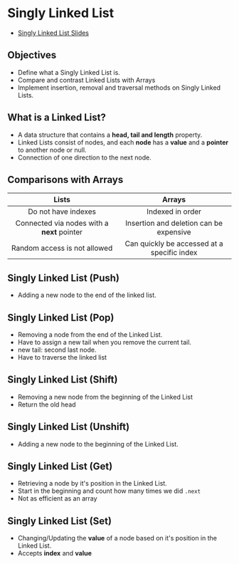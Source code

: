 # Singly Linked List

- [Singly Linked List Slides](https://nlbsg.udemy.com/course/js-algorithms-and-data-structures-masterclass/learn/lecture/8344202#reviews)

## Objectives

- Define what a Singly Linked List is.
- Compare and contrast Linked Lists with Arrays
- Implement insertion, removal and traversal methods on Singly Linked Lists.

## What is a Linked List?

- A data structure that contains a **head, tail and length** property.
- Linked Lists consist of nodes, and each **node** has a **value** and a **pointer** to another node or null.
- Connection of one direction to the next node.

## Comparisons with Arrays

|                    Lists                    |                   Arrays                    |
| :-----------------------------------------: | :-----------------------------------------: |
|             Do not have indexes             |              Indexed in order               |
| Connected via nodes with a **next** pointer |   Insertion and deletion can be expensive   |
|        Random access is not allowed         | Can quickly be accessed at a specific index |

## Singly Linked List (Push) 

- Adding a new node to the end of the linked list.

## Singly Linked List (Pop) 

- Removing a node from the end of the Linked List.
- Have to assign a new tail when you remove the current tail.
- new tail: second last node.
- Have to traverse the linked list

## Singly Linked List (Shift)

- Removing a new node from the beginning of the Linked List
- Return the old head

## Singly Linked List (Unshift)

- Adding a new node to the beginning of the Linked List.

## Singly Linked List (Get) 

- Retrieving a node by it's position in the Linked List.
- Start in the beginning and count how many times we did `.next`
- Not as efficient as an array

## Singly Linked List (Set)

- Changing/Updating the **value** of a node based on it's position in the Linked List.
- Accepts **index** and **value**